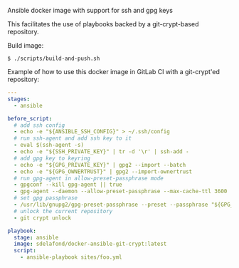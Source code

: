 Ansible docker image with support for ssh and gpg keys

This facilitates the use of playbooks backed by a git-crypt-based
repository.

Build image:
```
$ ./scripts/build-and-push.sh
```

Example of how to use this docker image in GitLab CI with a git-crypt'ed
repository:

```yaml
---
stages:
  - ansible

before_script:
  # add ssh config
  - echo -e "${ANSIBLE_SSH_CONFIG}" > ~/.ssh/config
  # run ssh-agent and add ssh key to it
  - eval $(ssh-agent -s)
  - echo -e "${SSH_PRIVATE_KEY}" | tr -d '\r' | ssh-add -
  # add gpg key to keyring
  - echo -e "${GPG_PRIVATE_KEY}" | gpg2 --import --batch
  - echo -e "${GPG_OWNERTRUST}" | gpg2 --import-ownertrust
  # run gpg-agent in allow-preset-passphrase mode
  - gpgconf --kill gpg-agent || true
  - gpg-agent --daemon --allow-preset-passphrase --max-cache-ttl 3600
  # set gpg passphrase
  - /usr/lib/gnupg2/gpg-preset-passphrase --preset --passphrase "${GPG_PASSPHRASE}" "${GPG_PUBLIC_KEYGRIP}"
  # unlock the current repository
  - git crypt unlock

playbook:
  stage: ansible
  image: sdelafond/docker-ansible-git-crypt:latest
  script:
    - ansible-playbook sites/foo.yml
```
